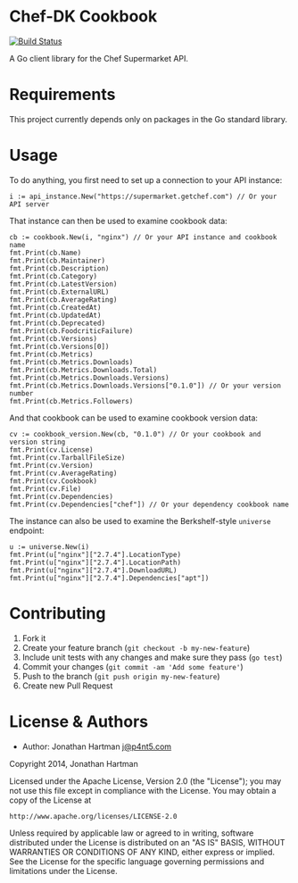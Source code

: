 Chef-DK Cookbook
================
[![Build Status](http://img.shields.io/travis/RoboticCheese/goulash.svg)][travis]

[travis]: http://travis-ci.org/RoboticCheese/goulash

A Go client library for the Chef Supermarket API.

Requirements
============

This project currently depends only on packages in the Go standard library.

Usage
=====

To do anything, you first need to set up a connection to your API instance:

    i := api_instance.New("https://supermarket.getchef.com") // Or your API server

That instance can then be used to examine cookbook data:

    cb := cookbook.New(i, "nginx") // Or your API instance and cookbook name
    fmt.Print(cb.Name)
    fmt.Print(cb.Maintainer)
    fmt.Print(cb.Description)
    fmt.Print(cb.Category)
    fmt.Print(cb.LatestVersion)
    fmt.Print(cb.ExternalURL)
    fmt.Print(cb.AverageRating)
    fmt.Print(cb.CreatedAt)
    fmt.Print(cb.UpdatedAt)
    fmt.Print(cb.Deprecated)
    fmt.Print(cb.FoodcriticFailure)
    fmt.Print(cb.Versions)
    fmt.Print(cb.Versions[0])
    fmt.Print(cb.Metrics)
    fmt.Print(cb.Metrics.Downloads)
    fmt.Print(cb.Metrics.Downloads.Total)
    fmt.Print(cb.Metrics.Downloads.Versions)
    fmt.Print(cb.Metrics.Downloads.Versions["0.1.0"]) // Or your version number
    fmt.Print(cb.Metrics.Followers)

And that cookbook can be used to examine cookbook version data:

    cv := cookbook_version.New(cb, "0.1.0") // Or your cookbook and version string
    fmt.Print(cv.License)
    fmt.Print(cv.TarballFileSize)
    fmt.Print(cv.Version)
    fmt.Print(cv.AverageRating)
    fmt.Print(cv.Cookbook)
    fmt.Print(cv.File)
    fmt.Print(cv.Dependencies)
    fmt.Print(cv.Dependencies["chef"]) // Or your dependency cookbook name

The instance can also be used to examine the Berkshelf-style `universe`
endpoint:

    u := universe.New(i)
    fmt.Print(u["nginx"]["2.7.4"].LocationType)
    fmt.Print(u["nginx"]["2.7.4"].LocationPath)
    fmt.Print(u["nginx"]["2.7.4"].DownloadURL)
    fmt.Print(u["nginx"]["2.7.4"].Dependencies["apt"])

Contributing
============

1. Fork it
2. Create your feature branch (`git checkout -b my-new-feature`)
3. Include unit tests with any changes and make sure they pass (`go test`)
4. Commit your changes (`git commit -am 'Add some feature'`)
5. Push to the branch (`git push origin my-new-feature`)
6. Create new Pull Request

License & Authors
=================

- Author: Jonathan Hartman <j@p4nt5.com>

Copyright 2014, Jonathan Hartman

Licensed under the Apache License, Version 2.0 (the "License");
you may not use this file except in compliance with the License.
You may obtain a copy of the License at

    http://www.apache.org/licenses/LICENSE-2.0

Unless required by applicable law or agreed to in writing, software
distributed under the License is distributed on an "AS IS" BASIS,
WITHOUT WARRANTIES OR CONDITIONS OF ANY KIND, either express or implied.
See the License for the specific language governing permissions and
limitations under the License.
